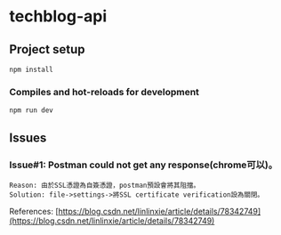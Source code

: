 # techblog-api

## Project setup
```
npm install
```

### Compiles and hot-reloads for development
```
npm run dev
```

## Issues
### Issue#1: Postman could not get any response(chrome可以)。
```
Reason: 由於SSL憑證為自簽憑證，postman預設會將其阻擋。
Solution: file->settings->將SSL certificate verification設為關閉。
```
References: [https://blog.csdn.net/linlinxie/article/details/78342749](https://blog.csdn.net/linlinxie/article/details/78342749)